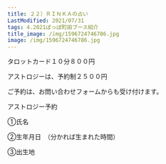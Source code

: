 ```yaml
---
title: ２２）ＲＩＮＫＡの占い
LastModified: 2021/07/31
tags: 4.2021ぽっぽ町田ブース紹介
title_image: /img/1596724746786.jpg
image: /img/1596724746786.jpg
---
```

タロットカード１０分８００円

アストロジーは、予約制２５００円

ご予約は、お問い合わせフォームからも受け付けます。

アストロジー予約

①氏名

②生年月日　（分かれば生まれた時間）

③出生地